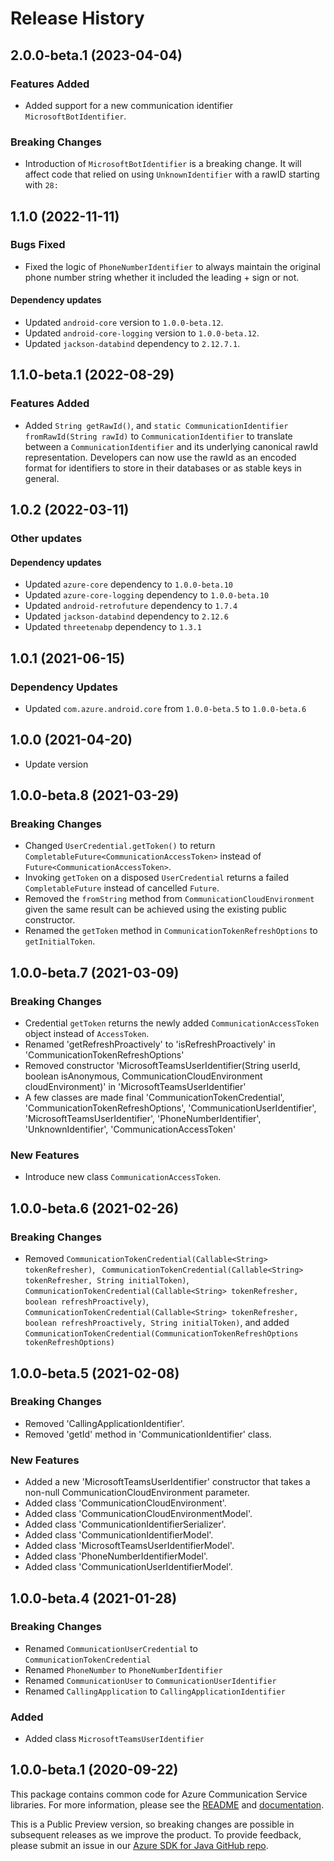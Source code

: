 # Release History

## 2.0.0-beta.1 (2023-04-04)

### Features Added
- Added support for a new communication identifier `MicrosoftBotIdentifier`.

### Breaking Changes
- Introduction of `MicrosoftBotIdentifier` is a breaking change. It will affect code that relied on using `UnknownIdentifier` with a rawID starting with `28:`

## 1.1.0 (2022-11-11)

### Bugs Fixed
- Fixed the logic of `PhoneNumberIdentifier` to always maintain the original phone number string whether it included the leading + sign or not.

#### Dependency updates
- Updated `android-core` version to `1.0.0-beta.12`.
- Updated `android-core-logging` version to `1.0.0-beta.12`.
- Updated `jackson-databind` dependency to `2.12.7.1`.

## 1.1.0-beta.1 (2022-08-29)

### Features Added
- Added `String getRawId()`, and `static CommunicationIdentifier fromRawId(String rawId)` to `CommunicationIdentifier` to translate between a `CommunicationIdentifier` and its underlying canonical rawId representation. Developers can now use the rawId as an encoded format for identifiers to store in their databases or as stable keys in general.

## 1.0.2 (2022-03-11)

### Other updates

#### Dependency updates
- Updated `azure-core` dependency to `1.0.0-beta.10`
- Updated `azure-core-logging` dependency to `1.0.0-beta.10`
- Updated `android-retrofuture` dependency to `1.7.4`
- Updated `jackson-databind` dependency to `2.12.6`
- Updated `threetenabp` dependency to `1.3.1`

## 1.0.1 (2021-06-15)
### Dependency Updates
- Updated `com.azure.android.core` from `1.0.0-beta.5` to `1.0.0-beta.6`

## 1.0.0 (2021-04-20)
- Update version

## 1.0.0-beta.8 (2021-03-29)
### Breaking Changes
- Changed `UserCredential.getToken()` to return `CompletableFuture<CommunicationAccessToken>` instead of `Future<CommunicationAccessToken>`.
- Invoking `getToken` on a disposed `UserCredential` returns a failed `CompletableFuture` instead of cancelled `Future`.
- Removed the `fromString` method from `CommunicationCloudEnvironment` given the same result can be achieved using the existing public constructor.
- Renamed the `getToken` method in `CommunicationTokenRefreshOptions` to `getInitialToken`.

## 1.0.0-beta.7 (2021-03-09)
### Breaking Changes
- Credential `getToken` returns the newly added `CommunicationAccessToken` object instead of `AccessToken`.
- Renamed 'getRefreshProactively' to 'isRefreshProactively' in 'CommunicationTokenRefreshOptions'
- Removed constructor 'MicrosoftTeamsUserIdentifier(String userId, boolean isAnonymous, CommunicationCloudEnvironment cloudEnvironment)' in 'MicrosoftTeamsUserIdentifier'
- A few classes are made final 'CommunicationTokenCredential', 'CommunicationTokenRefreshOptions', 'CommunicationUserIdentifier', 'MicrosoftTeamsUserIdentifier', 'PhoneNumberIdentifier', 'UnknownIdentifier', 'CommunicationAccessToken'

### New Features
- Introduce new class `CommunicationAccessToken`.

## 1.0.0-beta.6 (2021-02-26)
### Breaking Changes
- Removed `CommunicationTokenCredential(Callable<String> tokenRefresher)`, ` CommunicationTokenCredential(Callable<String> tokenRefresher, String initialToken)`, `CommunicationTokenCredential(Callable<String> tokenRefresher, boolean refreshProactively)`, `CommunicationTokenCredential(Callable<String> tokenRefresher, boolean refreshProactively, String initialToken)`, and added `CommunicationTokenCredential(CommunicationTokenRefreshOptions tokenRefreshOptions)`

## 1.0.0-beta.5 (2021-02-08)
### Breaking Changes
- Removed 'CallingApplicationIdentifier'.
- Removed 'getId' method in 'CommunicationIdentifier' class.

### New Features
- Added a new 'MicrosoftTeamsUserIdentifier' constructor that takes a non-null CommunicationCloudEnvironment parameter.
- Added class 'CommunicationCloudEnvironment'.
- Added class 'CommunicationCloudEnvironmentModel'.
- Added class 'CommunicationIdentifierSerializer'.
- Added class 'CommunicationIdentifierModel'.
- Added class 'MicrosoftTeamsUserIdentifierModel'.
- Added class 'PhoneNumberIdentifierModel'.
- Added class 'CommunicationUserIdentifierModel'.

## 1.0.0-beta.4 (2021-01-28)
### Breaking Changes
- Renamed `CommunicationUserCredential` to `CommunicationTokenCredential`
- Renamed `PhoneNumber` to `PhoneNumberIdentifier`
- Renamed `CommunicationUser` to `CommunicationUserIdentifier `
- Renamed `CallingApplication` to `CallingApplicationIdentifier`

### Added
- Added class `MicrosoftTeamsUserIdentifier`

## 1.0.0-beta.1 (2020-09-22)
This package contains common code for Azure Communication Service libraries. For more information, please see the [README][read_me] and [documentation][documentation].

This is a Public Preview version, so breaking changes are possible in subsequent releases as we improve the product. To provide feedback, please submit an issue in our [Azure SDK for Java GitHub repo](https://github.com/Azure/azure-sdk-for-java/issues).

<!-- LINKS -->
[read_me]: https://github.com/Azure/azure-sdk-for-android/blob/main/sdk/communication/azure-communication-common/README.md
[documentation]: https://docs.microsoft.com/azure/communication-services/quickstarts/chat/get-started?pivots=programming-language-java

